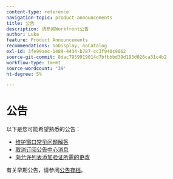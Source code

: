 ```yaml
---
content-type: reference
navigation-topic: product-announcements
title: 公告
description: 请参阅Workfront公告
author: Luke
feature: Product Announcements
recommendations: noDisplay, noCatalog
exl-id: 3fe99aec-1489-4434-b787-cc3f940c9062
source-git-commit: 8dac7959919014d7bfbbbd39d193d026ca31c4b2
workflow-type: tm+mt
source-wordcount: '39'
ht-degree: 5%

---
```


# 公告

以下是您可能希望熟悉的公告：

* [维护窗口常见问题解答](../../product-announcements/announcements/maintenance-window-faq.md)
* [取消订阅公告中心消息](unsubscribe-from-ac-messages.md)
* [向允许列表添加验证所需的更改](proofhq-domain-change-workfront.md)


有关早期公告，请参阅[公告存档](announcement-archive/announcement-archive.md)。
